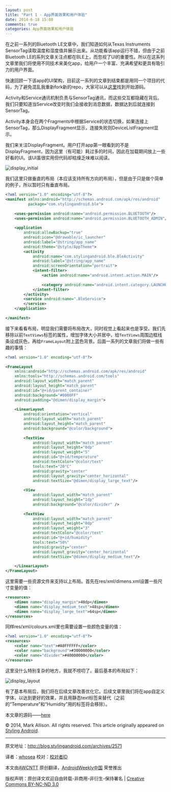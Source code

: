 ```yaml
---
layout: post
title: "Part 1 - App界面效果和用户体验"
date: 2014-6-18 15:00
comments: true
categories: App界面效果和用户体验
---
```


在之前一系列的Bluetooth LE文章中，我们知道如何从Texas Instruments SensorTag读取温度和湿度值并展示出来。从功能看该app运行不错，但由于之前Bluetooth LE的系列文章关注点都在BLE上，而忽视了UI的重要性。所以在这系列文章里我们将使用不同技术来美化app，给用户一个丰富、充满希望和更具有吸引力的用户界面。

快速回顾一下该app的UI架构，目前这一系列的文章到结束都是用同一个项目的代码，为了避免混乱我重新fork新的repo，大家可以从[这里](https://bitbucket.org/StylingAndroid/appuiux/src/d6feddcb87aaf07d4eaafc6bb7150a48492e9dd3/?at=Initial)找到开始源码。

Activity和Service通讯机制负责与SensorTag通讯，而这些交互都隐藏在背后。我们只要知道当Service改变时我们会接收到消息数据，数据达到后就连接到SensorTag。

Activity本身会在两个Fragments中根据Service的状态切换，如果连接上SensorTag，那么DisplayFragment显示，连接失败则DeviceListFragment显示。

我们来关注DisplayFragment。用户打开app第一眼看到的不是DisplayFragment，因为这里（有可能）耗过多的时间，因此在加载期间放上一些好看的UI。该UI虽很实用但代码却枯燥乏味难以阅读。

![display_initial](http://awcntt-article-image.qiniudn.com/issue103_display_initial.png)

我们这里只做垂直的布局（本应该支持所有方向的布局），但是由于只是做个简单的例子，所以暂时只有垂直布局。

```xml
<?xml version="1.0" encoding="utf-8"?>
<manifest xmlns:android="http://schemas.android.com/apk/res/android"
          package="com.stylingandroid.ble">
 
    <uses-permission android:name="android.permission.BLUETOOTH"/>
    <uses-permission android:name="android.permission.BLUETOOTH_ADMIN"/>
 
    <application
        android:allowBackup="true"
        android:icon="@drawable/ic_launcher"
        android:label="@string/app_name"
        android:theme="@style/AppTheme">
        <activity
            android:name="com.stylingandroid.ble.BleActivity"
            android:label="@string/app_name"
            android:screenOrientation="portrait">
            <intent-filter>
                <action android:name="android.intent.action.MAIN"/>
 
                <category android:name="android.intent.category.LAUNCHER"/>
            </intent-filter>
        </activity>
        <service android:name=".BleService">
        </service>
    </application>
 
</manifest>
```

接下来看看布局，明显我们需要将布局改大，同时视觉上看起来也是享受。我们先移除以前`TextViews`标签的属性，增加字体大小并居中，给`TextViews`周围边框线条设成灰色，再给`FrameLayout`附上蓝色背景。后面一系列的文章我们将做一些有趣的事情：

```xml
<?xml version="1.0" encoding="utf-8"?>
 
<FrameLayout
    xmlns:android="http://schemas.android.com/apk/res/android"
    xmlns:tools="http://schemas.android.com/tools"
    android:layout_width="match_parent"
    android:layout_height="match_parent"
    android:id="@+id/parent_container"
    android:background="#0000FF"
    android:padding="@dimen/display_margin">
 
    <LinearLayout
        android:orientation="vertical"
        android:layout_width="match_parent"
        android:layout_height="match_parent"
        android:background="@color/background">
 
        <TextView
            android:layout_width="match_parent"
            android:layout_height="0dp"
            android:layout_weight="5"
            android:id="@+id/temperature"
            android:textColor="@color/text"
            tools:text="20°C"
            android:gravity="center"
            android:layout_gravity="center_horizontal"
            android:textSize="@dimen/display_large_text"/>
 
        <View
            android:layout_width="match_parent"
            android:layout_height="1dp"
            android:background="@color/divider" />
 
        <TextView
            android:layout_width="match_parent"
            android:layout_height="0dp"
            android:layout_weight="3"
            android:textColor="@color/text"
            android:id="@+id/humidity"
            tools:text="50%"
            android:gravity="center"
            android:layout_gravity="center_horizontal"
            android:textSize="@dimen/display_medium_text"/>
 
    </LinearLayout>
</FrameLayout>
```

这里需要一些资源文件来支持以上布局。首先在res/xml/dimens.xml设置一些尺寸变量的值：

```xml
<resources>
    <dimen name="display_margin">48dp</dimen>
    <dimen name="display_medium_text">48sp</dimen>
    <dimen name="display_large_text">64sp</dimen>
</resources>
```

同样res/xml/colours.xml里也需要设置一些颜色变量的值：

```xml
<?xml version="1.0" encoding="utf-8"?>
<resources>
    <color name="text">#A0FFFFFF</color>
    <color name="background">#30000000</color>
    <color name="divider">#40000000</color>
</resources>
```

这里没什么特别复杂的地方，我就不唠叨了。最后基本的布局如下：

![display_layout](http://awcntt-article-image.qiniudn.com/issue103_display_layout.png)

有了基本布局后，我们将在后续文章改善优化它。后续文章里我们将在app自定义字体，以达到更好的效果，并且用静态text标签来替代（之前的“Temperature”和“Humidity”用的标签将会移除）。

本文章的源码——[here](http://code.stylingandroid.com/appuiux/src/72ebcc0463e879f9d6f71df0100891bc9470189a/?at=Part1)

© 2014, Mark Allison. All rights reserved. This article originally appeared on [Styling Android](http://blog.stylingandroid.com/).

---

原文地址：http://blog.stylingandroid.com/archives/2571

译者：[whosea](https://github.com/whosea) 校对：[校对者ID](https://github.com/校对者ID)

本文由[AWCNTT](https://github.com/AWCNTT) 原创翻译，[AndroidWeekly中国](http://www.androidweekly.cn/) 荣誉推出

版权声明：原创译文欢迎自由转载-非商用-非衍生-保持署名 | [Creative Commons BY-NC-ND 3.0](http://creativecommons.org/licenses/by-nc-nd/3.0/deed.zh)